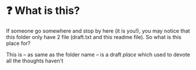# ❓ What is this?
If someone go somewhere and stop by here (it is you!), you may notice that this folder only have 2 file (draft.txt and this readme file). So what is this place for?

This is – as same as the folder name – is a draft *place* which used to devote all the thoughts haven't